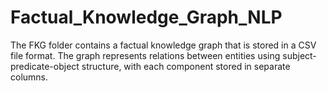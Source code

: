 # Factual_Knowledge_Graph_NLP
The FKG folder contains a factual knowledge graph that is stored in a CSV file format. The graph represents relations between entities using subject-predicate-object structure, with each component stored in separate columns.

